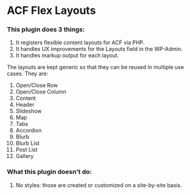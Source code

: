# ACF Flex Layouts

### This plugin does 3 things:

1. It registers flexible content layouts for ACF via PHP.
2. It handles UX improvements for the Layouts field in the WP-Admin.
3. It handles markup output for each layout.

The layouts are kept generic so that they can be reused in multiple use cases. They are:

1. Open/Close Row
2. Open/Close Column
3. Content
4. Header
5. Slideshow
6. Map
7. Tabs
7. Accordion
8. Blurb
9. Blurb List
10. Post List
11. Gallery

### What this plugin doesn't do:

1. No styles: those are created or customized on a site-by-site basis. 
